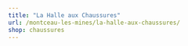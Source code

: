 ```yaml
---
title: "La Halle aux Chaussures"
url: /montceau-les-mines/la-halle-aux-chaussures/
shop: chaussures
---
```

